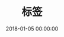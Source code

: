 ---
title: 标签
date: 2018-01-05 00:00:00
type: "tags"
orderby: random
order: 1
top_img: https://cdn.huangduo.me/gh/Duo-Huang/cdn/blog/img/conf/blog-tags-bg.jpg
---